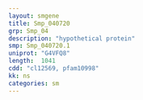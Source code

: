 ```yaml
---
layout: smgene
title: Smp_040720
grp: Smp_04
description: "hypothetical protein"
smp: Smp_040720.1
uniprot: "G4VFQ8"
length:  1041
cdd: "cl12569, pfam10998"
kk: ns
categories: sm
---
```

